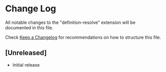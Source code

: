 # Change Log

All notable changes to the "definition-resolve" extension will be documented in this file.

Check [Keep a Changelog](http://keepachangelog.com/) for recommendations on how to structure this file.

## [Unreleased]

- Initial release